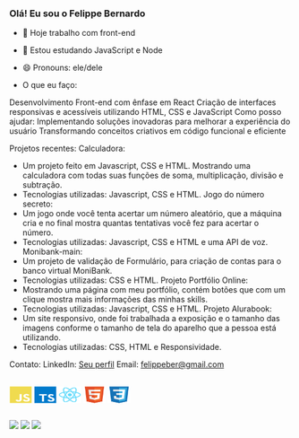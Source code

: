 ### Olá! Eu sou o Felippe Bernardo

- 🔭 Hoje trabalho com front-end
- 🌱 Estou estudando JavaScript e Node
- 😄 Pronouns: ele/dele

- O que eu faço:
  
Desenvolvimento Front-end com ênfase em React
Criação de interfaces responsivas e acessíveis utilizando HTML, CSS e JavaScript
Como posso ajudar:
Implementando soluções inovadoras para melhorar a experiência do usuário
Transformando conceitos criativos em código funcional e eficiente

Projetos recentes:
Calculadora: 
 - Um projeto feito em Javascript, CSS e HTML. Mostrando uma calculadora com todas suas funções de soma, multiplicação, divisão e subtração.
 - Tecnologias utilizadas: Javascript, CSS e HTML.
Jogo do número secreto: 
 - Um jogo onde você tenta acertar um número aleatório, que a máquina cria e no final mostra quantas tentativas você fez para acertar o número.
 - Tecnologias utilizadas: Javascript, CSS e HTML e uma API de voz.
Monibank-main:
 - Um projeto de validação de Formulário, para criação de contas para o banco virtual MoniBank.
 - Tecnologias utilizadas: CSS e HTML.
Projeto Portfólio Online:
 -  Mostrando uma página com meu portfólio, contém botões que com um clique mostra mais informações das minhas skills.
 -  Tecnologias utilizadas: Javascript, CSS e HTML.
Projeto Alurabook:
 - Um site responsivo, onde foi trabalhada a exposição e o tamanho das imagens conforme o tamanho de tela do aparelho que a pessoa está utilizando.
 - Tecnologias utilizadas: CSS, HTML e Responsividade.

Contato:
LinkedIn: [Seu perfil](https://www.linkedin.com/in/felippeber/)
Email: felippeber@gmail.com

<div style="display: inline_block"><br>
  <img align="center" alt="Felippe-Js" height="30" width="40" src="https://raw.githubusercontent.com/devicons/devicon/master/icons/javascript/javascript-plain.svg">
  <img align="center" alt="Felippe-Ts" height="30" width="40" src="https://raw.githubusercontent.com/devicons/devicon/master/icons/typescript/typescript-plain.svg">
  <img align="center" alt="Felippe-React" height="30" width="40" src="https://raw.githubusercontent.com/devicons/devicon/master/icons/react/react-original.svg">
  <img align="center" alt="Felippe-HTML" height="30" width="40" src="https://raw.githubusercontent.com/devicons/devicon/master/icons/html5/html5-original.svg">
  <img align="center" alt="Felippe-CSS" height="30" width="40" src="https://raw.githubusercontent.com/devicons/devicon/master/icons/css3/css3-original.svg">
</div>

##

<div>
  <a href = "mailto:felippeber@gmail.com"><img src="https://img.shields.io/badge/Gmail-D14836?style=for-the-badge&logo=gmail&logoColor=white" target="_blank"></a>
  <a href= "https://www.linkedin.com/in/felippeber/" target="_blank"><img src="https://img.shields.io/badge/-LinkedIn-%230077B5?style=for-the-badge&logo=linkedin&logoColor=white" target="_blank"></a> 
  <a href= "https://www.instagram.com/felippe.bernardo.10/" target="_blank"><img src="https://img.shields.io/badge/Instagram-E4405F?style=for-the-badge&logo=instagram&logoColor=white" target="_blank"></a>  
</div>
